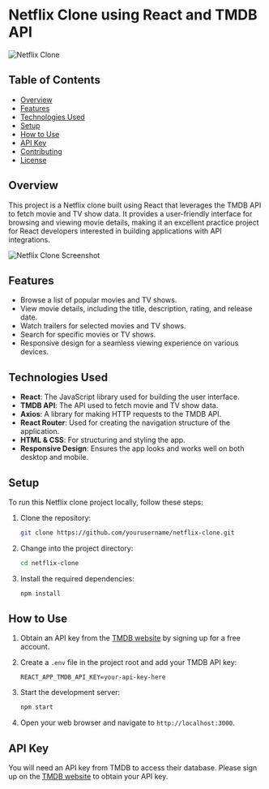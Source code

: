 
# Netflix Clone using React and TMDB API

![Netflix Clone](https://encrypted-tbn0.gstatic.com/images?q=tbn:ANd9GcTO4nROLbgOxBmE2P3hpDn8p1g74rv3mudwdA&usqp=CAU)

## Table of Contents

- [Overview](#overview)
- [Features](#features)
- [Technologies Used](#technologies-used)
- [Setup](#setup)
- [How to Use](#how-to-use)
- [API Key](#api-key)
- [Contributing](#contributing)
- [License](#license)

## Overview

This project is a Netflix clone built using React that leverages the TMDB API to fetch movie and TV show data. It provides a user-friendly interface for browsing and viewing movie details, making it an excellent practice project for React developers interested in building applications with API integrations.

![Netflix Clone Screenshot](insert-screenshot-url-here)

## Features

- Browse a list of popular movies and TV shows.
- View movie details, including the title, description, rating, and release date.
- Watch trailers for selected movies and TV shows.
- Search for specific movies or TV shows.
- Responsive design for a seamless viewing experience on various devices.

## Technologies Used

- **React**: The JavaScript library used for building the user interface.
- **TMDB API**: The API used to fetch movie and TV show data.
- **Axios**: A library for making HTTP requests to the TMDB API.
- **React Router**: Used for creating the navigation structure of the application.
- **HTML & CSS**: For structuring and styling the app.
- **Responsive Design**: Ensures the app looks and works well on both desktop and mobile.

## Setup

To run this Netflix clone project locally, follow these steps:

1. Clone the repository:

   ```bash
   git clone https://github.com/yourusername/netflix-clone.git
   ```

2. Change into the project directory:

   ```bash
   cd netflix-clone
   ```

3. Install the required dependencies:

   ```bash
   npm install
   ```

## How to Use

1. Obtain an API key from the [TMDB website](https://www.themoviedb.org/documentation/api) by signing up for a free account.

2. Create a `.env` file in the project root and add your TMDB API key:

   ```
   REACT_APP_TMDB_API_KEY=your-api-key-here
   ```

3. Start the development server:

   ```bash
   npm start
   ```

4. Open your web browser and navigate to `http://localhost:3000`.

## API Key

You will need an API key from TMDB to access their database. Please sign up on the [TMDB website](https://www.themoviedb.org/documentation/api) to obtain your API key.
